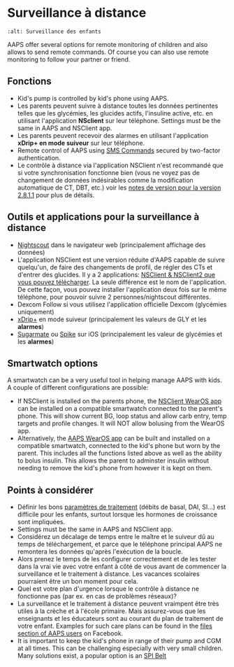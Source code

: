 # Surveillance à distance

```{image} ../images/KidsMonitoring.png
:alt: Surveillance des enfants
```

AAPS offer several options for remote monitoring of children and also allows to send remote commands. Of course you can also use remote monitoring to follow your partner or friend.

## Fonctions

- Kid's pump is controlled by kid's phone using AAPS.
- Les parents peuvent suivre à distance toutes les données pertinentes telles que les glycémies, les glucides actifs, l'insuline active, etc. en utilisant l'application **NSclient** sur leur téléphone. Settings must be the same in AAPS and NSClient app.
- Les parents peuvent recevoir des alarmes en utilisant l'application **xDrip+ en mode suiveur** sur leur téléphone.
- Remote control of AAPS using [SMS Commands](../Children/SMS-Commands.md) secured by two-factor authentication.
- Le contrôle à distance via l'application NSClient n'est recommandé que si votre synchronisation fonctionne bien (vous ne voyez pas de changement de données indésirables comme la modification automatique de CT, DBT, etc.) voir les [notes de version pour la version 2.8.1.1](Releasenotes-important-hints-2-8-1-1) pour plus de détails.

## Outils et applications pour la surveillance à distance

- [Nightscout](https://nightscout.github.io/) dans le navigateur web (principalement affichage des données)
- L'application NSClient est une version réduite d'AAPS capable de suivre quelqu'un, de faire des changements de profil, de régler des CTs et d'entrer des glucides. Il y a 2 applications: [NSClient & NSClient2 que vous pouvez télécharger](https://github.com/nightscout/AndroidAPS/releases/). La seule différence est le nom de l'application. De cette façon, vous pouvez installer l'application deux fois sur le même téléphone, pour pouvoir suivre 2 personnes/nightscout différentes.
- Dexcom Follow si vous utilisez l'application officielle Dexcom (glycémies uniquement)
- [xDrip+](../Configuration/xdrip.md) en mode suiveur (principalement les valeurs de GLY et les **alarmes**)
- [Sugarmate](https://sugarmate.io/) ou [Spike](https://spike-app.com/) sur iOS (principalement les valeur de glycémies et les **alarmes**)

## Smartwatch options

A smartwatch can be a very useful tool in helping manage AAPS with kids. A couple of different configurations are possible:

- If NSClient is installed on the parents phone, the [NSClient WearOS app](https://github.com/nightscout/AndroidAPS/releases/) can be installed on a compatible smartwatch connected to the parent's phone. This will show current BG, loop status and allow carb entry, temp targets and profile changes. It will NOT allow bolusing from the WearOS app.
- Alternatively, the [AAPS WearOS app](https://androidaps.readthedocs.io/en/latest/Configuration/Watchfaces.html) can be built and installed on a compatible smartwatch, connected to the kid's phone but worn by the parent. This includes all the functions listed above as well as the ability to bolus insulin. This allows the parent to adminster insulin without needing to remove the kid's phone from however it is kept on them.

## Points à considérer

- Définir les bons [paramètres de traitement](FAQ-how-to-begin) (débits de basal, DAI, SI...) est difficile pour les enfants, surtout lorsque les hormones de croissance sont impliquées.
- Settings must be the same in AAPS and NSClient app.
- Considérez un décalage de temps entre le maître et le suiveur dû au temps de téléchargement, et parce que le téléphone principal AAPS ne remontera les données qu'après l'exécution de la boucle.
- Alors prenez le temps de les configurer correctement et de les tester dans la vrai vie avec votre enfant à côté de vous avant de commencer la surveillance et le traitement à distance. Les vacances scolaires pourraient être un bon moment pour cela.
- Quel est votre plan d'urgence lorsque le contrôle à distance ne fonctionne pas (par ex. en cas de problèmes réseaux)?
- La surveillance et le traitement à distance peuvent vraimpent être très utiles à la crèche et à l'école primaire. Mais assurez-vous que les enseignants et les éducateurs sont au courant du plan de traitement de votre enfant. Examples for such care plans can be found in the [files section of AAPS users](https://www.facebook.com/groups/AndroidAPSUsers/files/) on Facebook.
- It is important to keep the kid's phone in range of their pump and CGM at all times. This can be challenging especially with very small children. Many solutions exist, a popular option is an [SPI Belt](https://spibelt.com/collections/kids-belts)
